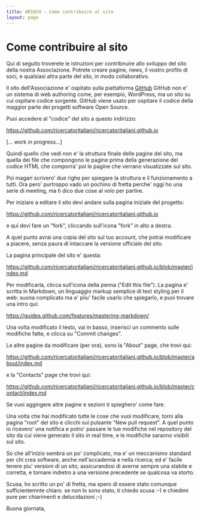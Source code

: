 ```yaml
---
title: ARI@CH - Come contribuire al sito
layout: page
---
```


# Come contribuire al sito

Qui di seguito troverete le istruzioni per contribnuire allo sviluppo del sito della nostra Associazione. Potrete creare pagine, news, il vostro profilo di soci, e qualsiasi altra parte del sito, in modo collaborativo.


Il sito dell'Associazione e' ospitato sulla piattaforma [GitHub](www.github.com) GitHub non e' un sistema di web authoring come, per esempio, WordPress, ma un sito su cui ospitare codice sorgente. GitHub viene usato per ospitare il codice della maggior parte dei progetti software Open Source.

Puoi accedere al "codice" del sito a questo indirizzo:

https://github.com/ricercatoritaliani/ricercatoritaliani.github.io


[... work in progress...]

Quindi quello che vedi non e' la struttura finale delle pagine del sito, ma quella dei file che compongono le pagine prima della generazione del codice HTML che comporra' poi le pagine che verrano visualizzate sul sito.

Poi magari scrivero' due righe per spiegare la struttura e il funzionamento a tutti. Ora pero' purtroppo vado un pochino di fretta perche' oggi ho una serie di meeting, ma ti dico due cose al volo per partire.

Per iniziare a editare il sito devi andare sulla pagina iniziale del progetto:

https://github.com/ricercatoritaliani/ricercatoritaliani.github.io

e qui devi fare un "fork", cliccando sull'icona "fork" in alto a destra.

A quel punto avrai una copia del sito sul tuo account, che potrai modificare a piacere, senza paura di intaccare la versione ufficiale del sito.

La pagina principale del sito e' questa:

https://github.com/ricercatoritaliani/ricercatoritaliani.github.io/blob/master/index.md

Per modificarla, clicca sull'icona della penna ("Edit this file").
La pagina e' scritta in Markdown, un linguaggio markup semplice di text styling per il web: suona complicato ma e' piiu' facile usarlo che spiegarlo, e puoi trovare una intro qui:

https://guides.github.com/features/mastering-markdown/

Una volta modificato il testo, vai in basso, inserisci un commento sulle modifiche fatte, e clicca su "Commit changes".

Le altre pagine da modificare (per ora), sono la "About" page, che trovi qui:

https://github.com/ricercatoritaliani/ricercatoritaliani.github.io/blob/master/about/index.md

e la "Contacts" page che trovi qui:

https://github.com/ricercatoritaliani/ricercatoritaliani.github.io/blob/master/contact/index.md


Se vuoi aggingere altre pagine e sezioni ti spieghero' come fare.

Una volta che hai modificato tutte le cose che vuoi modificare, torni alla pagina "root" del sito e clicchi sul pulsante "New pull request". A quel punto io ricevero' una notifica e potro' passare le tue modifiche nel repository del sito da cui viene generato il sito in real time, e le modifiche saranno visibili sul sito.

So che all'inizio sembra un po' complicato, ma e' un meccanismo standard per chi crea software, anche nell'accademia e nella ricerca; ed e' facile tenere piu' versioni di un sito, assicurandosi di averne sempre una stabile e corretta, e tornare indietro a una versione precedente se qualcosa va storto.

Scusa, ho scritto un po' di fretta, ma spero di essere stato comunque sufficientemnte chiaro. se non lo sono stato, ti chiedo scusa :-) e chiedimi pure per chiarimenti e delucidazioni  ;-)

Buona giornata,
